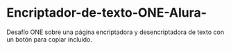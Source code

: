 # Encriptador-de-texto-ONE-Alura-
Desafío ONE sobre una página encriptadora y desencriptadora de texto con un botón para copiar incluído.
